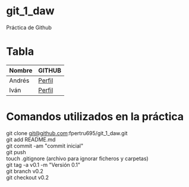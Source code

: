 # git_1_daw
Práctica de Github

# Tabla
 | Nombre | GITHUB|
| ----------- | ----------- |
| Andrés | [Perfil](https://github.com/AndresGilR/) |
| Iván | [Perfil](https://github.com/ibarrom693/) |

# Comandos utilizados en la práctica

git clone git@github.com:fpertru695/git_1_daw.git  
git add README.md  
git commit -am "commit inicial"  
git push  
touch .gitignore (archivo para ignorar ficheros y carpetas)  
git tag -a v0.1 -m "Versión 0.1"  
git branch v0.2  
git checkout v0.2  

